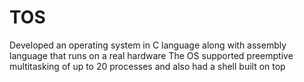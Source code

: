 # TOS

Developed an operating system in C language along with assembly language that runs on a real hardware
The OS supported preemptive multitasking of up to 20 processes and also had a shell built on top
